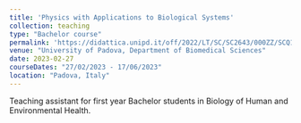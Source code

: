 ```yaml
---
title: 'Physics with Applications to Biological Systems'
collection: teaching
type: "Bachelor course"
permalink: 'https://didattica.unipd.it/off/2022/LT/SC/SC2643/000ZZ/SCQ1099241/N0'
venue: "University of Padova, Department of Biomedical Sciences"
date: 2023-02-27
courseDates: "27/02/2023 - 17/06/2023"
location: "Padova, Italy"
---
```

Teaching assistant for first year Bachelor students in Biology of Human and Environmental Health.

